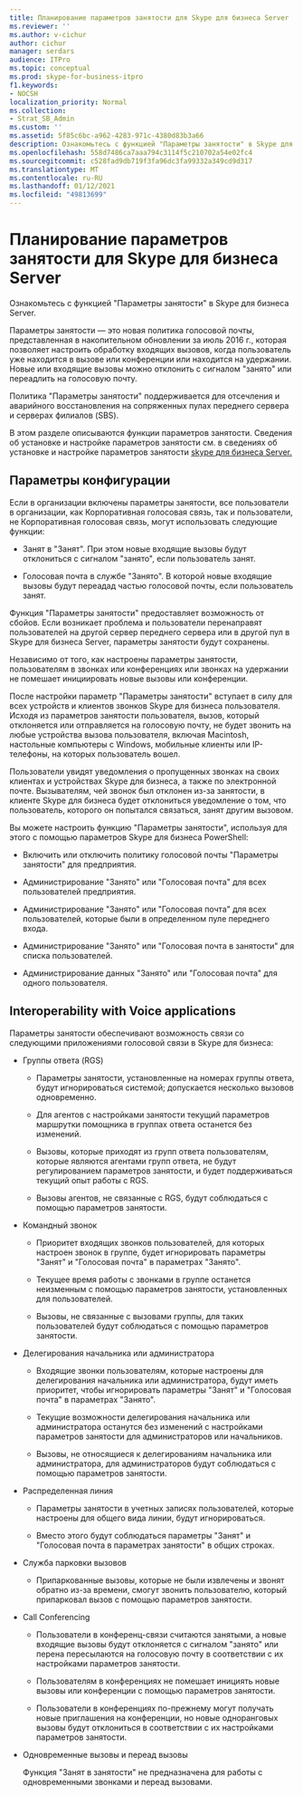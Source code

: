 ```yaml
---
title: Планирование параметров занятости для Skype для бизнеса Server
ms.reviewer: ''
ms.author: v-cichur
author: cichur
manager: serdars
audience: ITPro
ms.topic: conceptual
ms.prod: skype-for-business-itpro
f1.keywords:
- NOCSH
localization_priority: Normal
ms.collection:
- Strat_SB_Admin
ms.custom: ''
ms.assetid: 5f85c6bc-a962-4283-971c-4380d83b3a66
description: Ознакомьтесь с функцией "Параметры занятости" в Skype для бизнеса Server.
ms.openlocfilehash: 558d7486ca7aaa794c3114f5c210702a54e02fc4
ms.sourcegitcommit: c528fad9db719f3fa96dc3fa99332a349cd9d317
ms.translationtype: MT
ms.contentlocale: ru-RU
ms.lasthandoff: 01/12/2021
ms.locfileid: "49813699"
---
```

# <a name="plan-for-busy-options-for-skype-for-business-server"></a>Планирование параметров занятости для Skype для бизнеса Server
 
Ознакомьтесь с функцией "Параметры занятости" в Skype для бизнеса Server.
  
Параметры занятости — это новая политика голосовой почты, представленная в накопительном обновлении за июль 2016 г., которая позволяет настроить обработку входящих вызовов, когда пользователь уже находится в вызове или конференции или находится на удержании. Новые или входящие вызовы можно отклонить с сигналом "занято" или переадлить на голосовую почту. 
  
Политика "Параметры занятости" поддерживается для отсечления и аварийного восстановления на сопряженных пулах переднего сервера и серверах филиалов (SBS).
  
В этом разделе описываются функции параметров занятости. Сведения об установке и настройке параметров занятости см. в сведениях об установке и настройке параметров занятости [skype для бизнеса Server.](../../deploy/deploy-enterprise-voice/install-and-configure-busy-options.md)
  
## <a name="configuration-options"></a>Параметры конфигурации

Если в организации включены параметры занятости, все пользователи в организации, как Корпоративная голосовая связь, так и пользователи, не Корпоративная голосовая связь, могут использовать следующие функции:
  
- Занят в "Занят". При этом новые входящие вызовы будут отклониться с сигналом "занято", если пользователь занят.
    
- Голосовая почта в службе "Занято". В которой новые входящие вызовы будут переадад частью голосовой почты, если пользователь занят.
    
Функция "Параметры занятости" предоставляет возможность от сбойов. Если возникает проблема и пользователи перенаправят пользователей на другой сервер переднего сервера или в другой пул в Skype для бизнеса Server, параметры занятости будут сохранены.
  
Независимо от того, как настроены параметры занятости, пользователям в звонках или конференциях или звонках на удержании не помешает инициировать новые вызовы или конференции. 
  
После настройки параметр "Параметры занятости" вступает в силу для всех устройств и клиентов звонков Skype для бизнеса пользователя. Исходя из параметров занятости пользователя, вызов, который отклоняется или отправляется на голосовую почту, не будет звонить на любые устройства вызова пользователя, включая Macintosh, настольные компьютеры с Windows, мобильные клиенты или IP-телефоны, на которых пользователь вошел. 
  
Пользователи увидят уведомления о пропущенных звонках на своих клиентах и устройствах Skype для бизнеса, а также по электронной почте. Вызывателям, чей звонок был отклонен из-за занятости, в клиенте Skype для бизнеса будет отклониться уведомление о том, что пользователь, которого он попытался связаться, занят другим вызовом.
  
Вы можете настроить функцию "Параметры занятости", используя для этого с помощью параметров Skype для бизнеса PowerShell:
  
- Включить или отключить политику голосовой почты "Параметры занятости" для предприятия.
    
- Администрирование "Занято" или "Голосовая почта" для всех пользователей предприятия.
    
- Администрирование "Занято" или "Голосовая почта" для всех пользователей, которые были в определенном пуле переднего входа.
    
- Администрирование "Занято" или "Голосовая почта в занятости" для списка пользователей.
    
- Администрирование данных "Занято" или "Голосовая почта" для одного пользователя.
    
## <a name="interoperability-with-voice-applications"></a>Interoperability with Voice applications

Параметры занятости обеспечивают возможность связи со следующими приложениями голосовой связи в Skype для бизнеса:
  
- Группы ответа (RGS)
    
  - Параметры занятости, установленные на номерах группы ответа, будут игнорироваться системой; допускается несколько вызовов одновременно. 
    
  - Для агентов с настройками занятости текущий параметров маршрутки помощника в группах ответа останется без изменений.
    
  - Вызовы, которые приходят из групп ответа пользователям, которые являются агентами групп ответа, не будут регулированием параметров занятости, и будет поддерживаться текущий опыт работы с RGS.
    
  - Вызовы агентов, не связанные с RGS, будут соблюдаться с помощью параметров занятости.
    
- Командный звонок
    
  - Приоритет входящих звонков пользователей, для которых настроен звонок в группе, будет игнорировать параметры "Занят" и "Голосовая почта" в параметрах "Занято".
    
  - Текущее время работы с звонками в группе останется неизменным с помощью параметров занятости, установленных для пользователей.
    
  - Вызовы, не связанные с вызовами группы, для таких пользователей будут соблюдаться с помощью параметров занятости.
    
- Делегирования начальника или администратора 
    
  - Входящие звонки пользователям, которые настроены для делегирования начальника или администратора, будут иметь приоритет, чтобы игнорировать параметры "Занят" и "Голосовая почта" в параметрах "Занято".
    
  - Текущие возможности делегирования начальника или администратора останутся без изменений с настройками параметров занятости для администраторов или начальников.
    
  - Вызовы, не относящиеся к делегированиям начальника или администратора, для администраторов будут соблюдаться с помощью параметров занятости.
    
- Распределенная линия 
    
  - Параметры занятости в учетных записях пользователей, которые настроены для общего вида линии, будут игнорироваться. 
    
  - Вместо этого будут соблюдаться параметры "Занят" и "Голосовая почта в параметрах занятости" в общих строках.
    
- Служба парковки вызовов 
    
  - Припаркованные вызовы, которые не были извлечены и звонят обратно из-за времени, смогут звонить пользователю, который припарковал вызов с помощью параметров занятости. 
    
- Call Conferencing
    
  - Пользователи в конференц-связи считаются занятыми, а новые входящие вызовы будут отклоняется с сигналом "занято" или перена пересылаются на голосовую почту в соответствии с их настройками параметров занятости.
    
  - Пользователям в конференциях не помешает инициять новые вызовы или конференции с помощью параметров занятости.
    
  - Пользователи в конференциях по-прежнему могут получать новые приглашения на конференции, но новые одноранговых вызовы будут отклониться в соответствии с их настройками параметров занятости.
    
- Одновременные вызовы и переад вызовы
    
    Функция "Занят в занятости" не предназначена для работы с одновременными звонками и переад вызовами.
    

